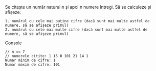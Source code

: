 Se citește un număr natural n și apoi n numere întregi. Să se calculeze și afișeze:

    1. numărul cu cele mai puține cifre (dacă sunt mai multe astfel de numere, să se afișeze primul)
    2. numărul cu cele mai multe cifre (dacă sunt mai multe astfel de numere, să se afișeze primul)

Console

    // n == 7
    // numerele citite: 1 15 0 101 21 14 1
    Numar minim de cifre: 1
    Numar maxim de cifre: 101

